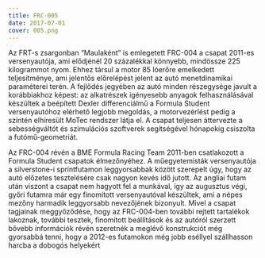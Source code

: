 ```yaml
---
title: FRC-005
date: 2017-07-01
cover: 005.png
---
```


Az FRT-s zsargonban “Maulaként” is emlegetett FRC-004 a csapat 2011-es versenyautója, ami elődjénél 20 százalékkal könnyebb, mindössze 225 kilogrammot nyom. Ehhez társul a motor 85 lóerőre emelkedett teljesítménye, ami jelentős előrelépést jelent az autó menetdinamikai paraméterei terén. A fejlődés jegyében az autó minden részegysége javult a korábbiakhoz képest: az alkatrészek igényesebb anyagok felhasználásával készültek a beépített Dexler differenciálmű a Formula Student versenyautóhoz elérhető legjobb megoldás, a motorvezérlést pedig a szintén elhíresült MoTec rendszer látja el. A csapat teljesen áttervezte a sebességváltót és szimulációs szoftverek segítségével hónapokig csiszolta a futómű-geometriát.

Az FRC-004 révén a BME Formula Racing Team 2011-ben csatlakozott a Formula Student csapatok élmezőnyéhez. A műegyetemisták versenyautója a silverstone-i sprintfutamon leggyorsabbak között szerepelt úgy, hogy az autó előzetes tesztelésére csak nagyon kevés idő jutott. Az angliai futam után viszont a csapat nem hagyott fel a munkával, így az augusztus végi, győri futamra már egy finomított versenyautóval készültek, ami a népes mezőny harmadik leggyorsabb nevezőjének bizonyult. Mivel a csapat tagjainak meggyőződése, hogy az FRC-004-ben további rejtett tartalékok lakoznak, további tesztek, finomított beállítások és az autóról szerzett bővebb információk révén szeretnék a meglévő konstrukciót még gyorsabbá tenni, hogy a 2012-es futamokon még jobb eséllyel szállhasson harcba a dobogós helyekért